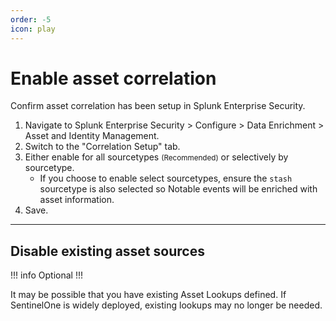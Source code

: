 ```yaml
---
order: -5
icon: play
---
```


# Enable asset correlation

Confirm asset correlation has been setup in Splunk Enterprise Security.

1. Navigate to Splunk Enterprise Security > Configure > Data Enrichment > Asset and Identity Management.
1. Switch to the "Correlation Setup" tab.
1. Either enable for all sourcetypes <small>(Recommended)</small> or selectively by sourcetype.
    - If you choose to enable select sourcetypes, ensure the `stash` sourcetype is also selected so Notable events will be enriched with asset information.
1. Save.

---

## Disable existing asset sources

!!! info Optional
!!!

It may be possible that you have existing Asset Lookups defined. If SentinelOne is widely deployed, existing lookups may no longer be needed.